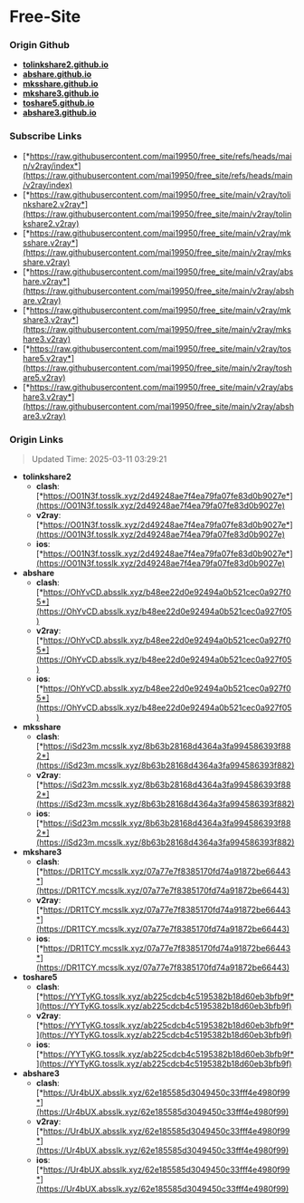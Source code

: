 # Free-Site

### Origin Github

- [**tolinkshare2.github.io**](https://github.com/tolinkshare2/tolinkshare2.github.io)
- [**abshare.github.io**](https://github.com/abshare/abshare.github.io)
- [**mksshare.github.io**](https://github.com/mksshare/mksshare.github.io)
- [**mkshare3.github.io**](https://github.com/mkshare3/mkshare3.github.io)
- [**toshare5.github.io**](https://github.com/toshare5/toshare5.github.io)
- [**abshare3.github.io**](https://github.com/abshare3/abshare3.github.io)

### Subscribe Links

- [*https://raw.githubusercontent.com/mai19950/free_site/refs/heads/main/v2ray/index*](https://raw.githubusercontent.com/mai19950/free_site/refs/heads/main/v2ray/index)
- [*https://raw.githubusercontent.com/mai19950/free_site/main/v2ray/tolinkshare2.v2ray*](https://raw.githubusercontent.com/mai19950/free_site/main/v2ray/tolinkshare2.v2ray)
- [*https://raw.githubusercontent.com/mai19950/free_site/main/v2ray/mksshare.v2ray*](https://raw.githubusercontent.com/mai19950/free_site/main/v2ray/mksshare.v2ray)
- [*https://raw.githubusercontent.com/mai19950/free_site/main/v2ray/abshare.v2ray*](https://raw.githubusercontent.com/mai19950/free_site/main/v2ray/abshare.v2ray)
- [*https://raw.githubusercontent.com/mai19950/free_site/main/v2ray/mkshare3.v2ray*](https://raw.githubusercontent.com/mai19950/free_site/main/v2ray/mkshare3.v2ray)
- [*https://raw.githubusercontent.com/mai19950/free_site/main/v2ray/toshare5.v2ray*](https://raw.githubusercontent.com/mai19950/free_site/main/v2ray/toshare5.v2ray)
- [*https://raw.githubusercontent.com/mai19950/free_site/main/v2ray/abshare3.v2ray*](https://raw.githubusercontent.com/mai19950/free_site/main/v2ray/abshare3.v2ray)

### Origin Links

> Updated Time: 2025-03-11 03:29:21

- **tolinkshare2**
  - **clash**: [*https://O01N3f.tosslk.xyz/2d49248ae7f4ea79fa07fe83d0b9027e*](https://O01N3f.tosslk.xyz/2d49248ae7f4ea79fa07fe83d0b9027e)
  - **v2ray**: [*https://O01N3f.tosslk.xyz/2d49248ae7f4ea79fa07fe83d0b9027e*](https://O01N3f.tosslk.xyz/2d49248ae7f4ea79fa07fe83d0b9027e)
  - **ios**: [*https://O01N3f.tosslk.xyz/2d49248ae7f4ea79fa07fe83d0b9027e*](https://O01N3f.tosslk.xyz/2d49248ae7f4ea79fa07fe83d0b9027e)
- **abshare**
  - **clash**: [*https://OhYvCD.absslk.xyz/b48ee22d0e92494a0b521cec0a927f05*](https://OhYvCD.absslk.xyz/b48ee22d0e92494a0b521cec0a927f05)
  - **v2ray**: [*https://OhYvCD.absslk.xyz/b48ee22d0e92494a0b521cec0a927f05*](https://OhYvCD.absslk.xyz/b48ee22d0e92494a0b521cec0a927f05)
  - **ios**: [*https://OhYvCD.absslk.xyz/b48ee22d0e92494a0b521cec0a927f05*](https://OhYvCD.absslk.xyz/b48ee22d0e92494a0b521cec0a927f05)
- **mksshare**
  - **clash**: [*https://iSd23m.mcsslk.xyz/8b63b28168d4364a3fa994586393f882*](https://iSd23m.mcsslk.xyz/8b63b28168d4364a3fa994586393f882)
  - **v2ray**: [*https://iSd23m.mcsslk.xyz/8b63b28168d4364a3fa994586393f882*](https://iSd23m.mcsslk.xyz/8b63b28168d4364a3fa994586393f882)
  - **ios**: [*https://iSd23m.mcsslk.xyz/8b63b28168d4364a3fa994586393f882*](https://iSd23m.mcsslk.xyz/8b63b28168d4364a3fa994586393f882)
- **mkshare3**
  - **clash**: [*https://DR1TCY.mcsslk.xyz/07a77e7f8385170fd74a91872be66443*](https://DR1TCY.mcsslk.xyz/07a77e7f8385170fd74a91872be66443)
  - **v2ray**: [*https://DR1TCY.mcsslk.xyz/07a77e7f8385170fd74a91872be66443*](https://DR1TCY.mcsslk.xyz/07a77e7f8385170fd74a91872be66443)
  - **ios**: [*https://DR1TCY.mcsslk.xyz/07a77e7f8385170fd74a91872be66443*](https://DR1TCY.mcsslk.xyz/07a77e7f8385170fd74a91872be66443)
- **toshare5**
  - **clash**: [*https://YYTyKG.tosslk.xyz/ab225cdcb4c5195382b18d60eb3bfb9f*](https://YYTyKG.tosslk.xyz/ab225cdcb4c5195382b18d60eb3bfb9f)
  - **v2ray**: [*https://YYTyKG.tosslk.xyz/ab225cdcb4c5195382b18d60eb3bfb9f*](https://YYTyKG.tosslk.xyz/ab225cdcb4c5195382b18d60eb3bfb9f)
  - **ios**: [*https://YYTyKG.tosslk.xyz/ab225cdcb4c5195382b18d60eb3bfb9f*](https://YYTyKG.tosslk.xyz/ab225cdcb4c5195382b18d60eb3bfb9f)
- **abshare3**
  - **clash**: [*https://Ur4bUX.absslk.xyz/62e185585d3049450c33fff4e4980f99*](https://Ur4bUX.absslk.xyz/62e185585d3049450c33fff4e4980f99)
  - **v2ray**: [*https://Ur4bUX.absslk.xyz/62e185585d3049450c33fff4e4980f99*](https://Ur4bUX.absslk.xyz/62e185585d3049450c33fff4e4980f99)
  - **ios**: [*https://Ur4bUX.absslk.xyz/62e185585d3049450c33fff4e4980f99*](https://Ur4bUX.absslk.xyz/62e185585d3049450c33fff4e4980f99)

